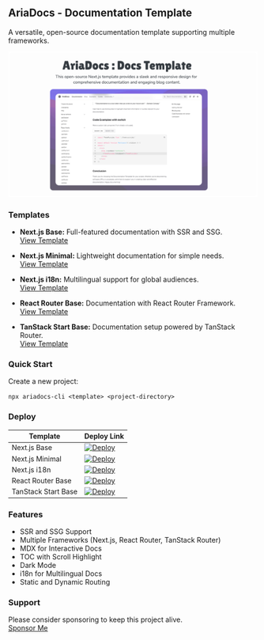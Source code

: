 ## AriaDocs - Documentation Template

A versatile, open-source documentation template supporting multiple frameworks.

<img src="./public/public-og.png" />

### Templates

- **Next.js Base:** Full-featured documentation with SSR and SSG.  
  [View Template](https://github.com/nisabmohd/Aria-Docs/tree/master/nextjs-base)

- **Next.js Minimal:** Lightweight documentation for simple needs.  
  [View Template](https://github.com/nisabmohd/Aria-Docs/tree/master/nextjs-minimal)

- **Next.js i18n:** Multilingual support for global audiences.  
  [View Template](https://github.com/nisabmohd/Aria-Docs/tree/master/nextjs-i18n)

- **React Router Base:** Documentation with React Router Framework.  
  [View Template](https://github.com/nisabmohd/Aria-Docs/tree/master/react-router-base)

- **TanStack Start Base:** Documentation setup powered by TanStack Router.  
  [View Template](https://github.com/nisabmohd/Aria-Docs/tree/master/tanstack-start-base)

### Quick Start

Create a new project:

```plaintext
npx ariadocs-cli <template> <project-directory>
```

### Deploy

| Template            | Deploy Link                                                                                                                                                                                                                                             |
| ------------------- | ------------------------------------------------------------------------------------------------------------------------------------------------------------------------------------------------------------------------------------------------------- |
| Next.js Base        | [![Deploy](https://vercel.com/button)](https://vercel.com/new/clone?repository-url=https://github.com/nisabmohd/Aria-Docs&project-name=nextjs-base&root-directory=nextjs-base)                                                                          |
| Next.js Minimal     | [![Deploy](https://vercel.com/button)](https://vercel.com/new/clone?repository-url=https://github.com/nisabmohd/Aria-Docs&project-name=nextjs-minimal&root-directory=nextjs-minimal)                                                                    |
| Next.js i18n        | [![Deploy](https://vercel.com/button)](https://vercel.com/new/clone?repository-url=https://github.com/nisabmohd/Aria-Docs&project-name=nextjs-i18n&root-directory=nextjs-i18n)                                                                          |
| React Router Base   | [![Deploy](https://vercel.com/button)](https://vercel.com/new/clone?repository-url=https://github.com/nisabmohd/Aria-Docs&project-name=react-router-base&root-directory=react-router-base)                                                              |
| TanStack Start Base | [![Deploy](https://vercel.com/button)](https://vercel.com/new/clone?repository-url=https://github.com/nisabmohd/Aria-Docs&project-name=tanstack-start-base&root-directory=tanstack-start-base&build-command=npm%20run%20build%20--%20--preset%20vercel) |

### Features

- SSR and SSG Support
- Multiple Frameworks (Next.js, React Router, TanStack Router)
- MDX for Interactive Docs
- TOC with Scroll Highlight
- Dark Mode
- i18n for Multilingual Docs
- Static and Dynamic Routing

### Support

Please consider sponsoring to keep this project alive.  
[Sponsor Me](https://github.com/sponsors/nisabmohd)
